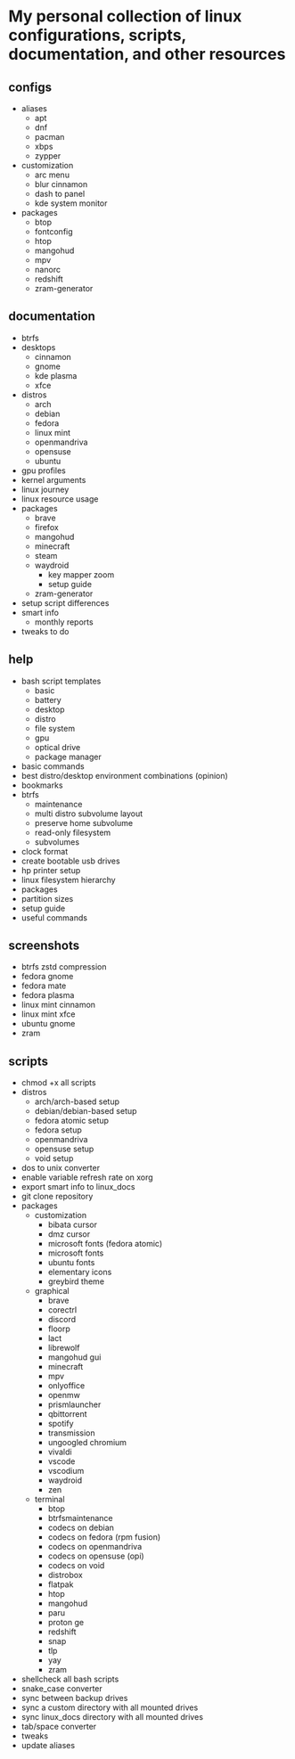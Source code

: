 # My personal collection of linux configurations, scripts, documentation, and other resources 

## configs

- aliases
    - apt
    - dnf
    - pacman
    - xbps
    - zypper
- customization 
    - arc menu
    - blur cinnamon
    - dash to panel
    - kde system monitor
- packages
    - btop
    - fontconfig
    - htop
    - mangohud
    - mpv
    - nanorc
    - redshift
    - zram-generator
    
## documentation

- btrfs
- desktops
    - cinnamon
    - gnome
    - kde plasma
    - xfce
- distros
    - arch
    - debian
    - fedora
    - linux mint
    - openmandriva
    - opensuse
    - ubuntu
- gpu profiles
- kernel arguments
- linux journey
- linux resource usage
- packages
    - brave
    - firefox
    - mangohud
    - minecraft
    - steam
    - waydroid
        - key mapper zoom
        - setup guide
    - zram-generator
- setup script differences
- smart info
    - monthly reports
- tweaks to do

## help

- bash script templates
    - basic
    - battery
    - desktop
    - distro
    - file system
    - gpu
    - optical drive
    - package manager
- basic commands
- best distro/desktop environment combinations (opinion)
- bookmarks
- btrfs
    - maintenance
    - multi distro subvolume layout
    - preserve home subvolume 
    - read-only filesystem
    - subvolumes
- clock format
- create bootable usb drives
- hp printer setup
- linux filesystem hierarchy
- packages
- partition sizes
- setup guide
- useful commands

## screenshots

- btrfs zstd compression
- fedora gnome
- fedora mate
- fedora plasma
- linux mint cinnamon
- linux mint xfce
- ubuntu gnome
- zram

## scripts

- chmod +x all scripts
- distros
    - arch/arch-based setup 
    - debian/debian-based setup 
    - fedora atomic setup
    - fedora setup
    - openmandriva
    - opensuse setup
    - void setup
- dos to unix converter
- enable variable refresh rate on xorg
- export smart info to linux_docs
- git clone repository
- packages
    - customization
        - bibata cursor
        - dmz cursor
        - microsoft fonts (fedora atomic)
        - microsoft fonts
        - ubuntu fonts
        - elementary icons
        - greybird theme
    - graphical
        - brave
        - corectrl
        - discord
        - floorp
        - lact
        - librewolf
        - mangohud gui
        - minecraft
        - mpv
        - onlyoffice
        - openmw
        - prismlauncher
        - qbittorrent
        - spotify
        - transmission
        - ungoogled chromium
        - vivaldi
        - vscode
        - vscodium
        - waydroid
        - zen
    - terminal
        - btop
        - btrfsmaintenance
        - codecs on debian
        - codecs on fedora (rpm fusion)
        - codecs on openmandriva
        - codecs on opensuse (opi)
        - codecs on void
        - distrobox
        - flatpak
        - htop
        - mangohud
        - paru
        - proton ge
        - redshift
        - snap
        - tlp
        - yay
        - zram
- shellcheck all bash scripts
- snake_case converter
- sync between backup drives
- sync a custom directory with all mounted drives
- sync linux_docs directory with all mounted drives
- tab/space converter
- tweaks
- update aliases

